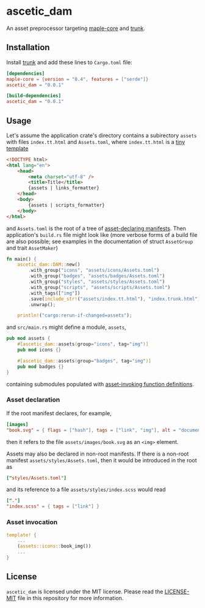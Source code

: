 ascetic_dam
===========

An asset preprocessor targeting
[maple-core](https://github.com/lukechu10/maple) and
[trunk](https://github.com/thedodd/trunk).

## Installation

Install [trunk](https://trunkrs.dev) and add these lines to
`Cargo.toml` file:

```toml
[dependencies]
maple-core = {version = "0.4", features = ["serde"]}
ascetic_dam = "0.0.1"

[build-dependencies]
ascetic_dam = "0.0.1"
```

## Usage

Let's assume the application crate's directory contains a subirectory
`assets` with files `index.tt.html` and `Assets.toml`, where
`index.tt.html` is a [tiny
template](https://github.com/bheisler/TinyTemplate)

```html
<!DOCTYPE html>
<html lang="en">
    <head>
        <meta charset="utf-8" />
        <title>Title</title>
        {assets | links_formatter}
    </head>
    <body>
        {assets | scripts_formatter}
    </body>
</html>
```

and `Assets.toml` is the root of a tree of [asset-declaring
manifests](#asset-declaration).  Then application's `build.rs` file
might look like (more verbose forms of a build file are also possible;
see examples in the documentation of struct `AssetGroup` and trait
`AssetMaker`)

```rust
fn main() {
    ascetic_dam::DAM::new()
        .with_group("icons", "assets/icons/Assets.toml")
        .with_group("badges", "assets/badges/Assets.toml")
        .with_group("styles", "assets/styles/Assets.toml")
        .with_group("scripts", "assets/scripts/Assets.toml")
        .with_tags(["img"])
        .save(include_str!("assets/index.tt.html"), "index.trunk.html")
        .unwrap();

    println!("cargo:rerun-if-changed=assets");
```

and `src/main.rs` might define a module, `assets`,

```rust
pub mod assets {
    #[ascetic_dam::assets(group="icons", tag="img")]
    pub mod icons {}

    #[ascetic_dam::assets(group="badges", tag="img")]
    pub mod badges {}
}
```

containing submodules populated with [asset-invoking function
definitions](#asset-invocation).

### Asset declaration

If the root manifest declares, for example,

```toml
[images]
"book.svg" = { flags = ["hash"], tags = ["link", "img"], alt = "documentation" }
```

then it refers to the file `assets/images/book.svg` as an `<img>`
element.

Assets may also be declared in non-root manifests.  If there is a
non-root manifest `assets/styles/Assets.toml`, then it would be
introduced in the root as

```toml
["styles/Assets.toml"]
```

and its reference to a file `assets/styles/index.scss` would read

```toml
["."]
"index.scss" = { tags = ["link"] }
```

### Asset invocation

```rust
template! {
    ...
    (assets::icons::book_img())
    ...
}
```

## License

`ascetic_dam` is licensed under the MIT license.  Please read the
[LICENSE-MIT](LICENSE-MIT) file in this repository for more
information.
